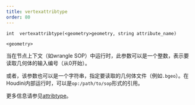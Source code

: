 ```yaml
---
title: vertexattribtype
order: 80
---
```

`int  vertexattribtype(<geometry>geometry, string attribute_name)`

`<geometry>`

当在节点上下文（如wrangle SOP）中运行时，此参数可以是一个整数，表示要读取几何体的输入编号（从0开始）。

或者，该参数也可以是一个字符串，指定要读取的几何体文件（例如`.bgeo`）。在Houdini内部运行时，可以是`op:/path/to/sop`形式的引用。

更多信息请参见[attribtype](attribtype.html "返回几何属性的类型")。
